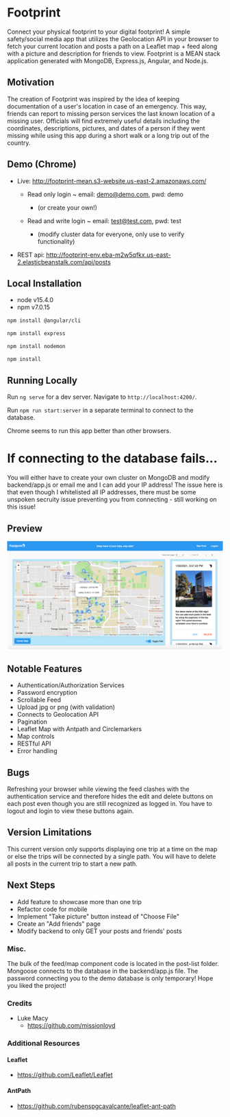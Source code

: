 # Footprint

Connect your physical footprint to your digital footprint! A simple safety/social media app that utilizes 
the Geolocation API in your browser to fetch your current location and posts a path on a Leaflet map + feed
along with a picture and description for friends to view. Footprint is a MEAN stack application 
generated with MongoDB, Express.js, Angular, and Node.js.

## Motivation
The creation of Footprint was inspired by the idea of keeping documentation of a user's location 
in case of an emergency. This way, friends can report to missing person services the last known
location of a missing user. Officials will find extremely useful details including the coordinates,
descriptions, pictures, and dates of a person if they went missing while using this app during a short walk 
or a long trip out of the country.

## Demo (Chrome)
- Live: http://footprint-mean.s3-website.us-east-2.amazonaws.com/

  - Read only login ~ email: demo@demo.com, pwd: demo
    - (or create your own!)

  - Read and write login ~ email: test@test.com, pwd: test  
    - (modify cluster data for everyone, only use to verify functionality)

- REST api: http://footprint-env.eba-m2w5qfkx.us-east-2.elasticbeanstalk.com/api/posts

## Local Installation
- node v15.4.0
- npm v7.0.15
```
npm install @angular/cli
```
```
npm install express
```
```
npm install nodemon
```
```
npm install
```

## Running Locally
Run `ng serve` for a dev server. Navigate to `http://localhost:4200/`.

Run `npm run start:server` in a separate terminal to connect to the database.

Chrome seems to run this app better than other browsers.

# If connecting to the database fails...
You will either have to create your own cluster on MongoDB and modify backend/app.js 
or email me and I can add your IP address! The issue here is that 
even though I whitelisted all IP addresses, there must be some unspoken secruity issue 
preventing you from connecting - still working on this issue!

## Preview
![alt text](src/assets/images/preview.png?raw=true "Preview")

## Notable Features
- Authentication/Authorization Services
- Password encryption
- Scrollable Feed
- Upload jpg or png (with validation)
- Connects to Geolocation API
- Pagination
- Leaflet Map with Antpath and Circlemarkers
- Map controls
- RESTful API
- Error handling

## Bugs
Refreshing your browser while viewing the feed clashes with the authentication service
and therefore hides the edit and delete buttons on each post even though you are still
recognized as logged in. You have to logout and login to view these buttons again.

## Version Limitations
This current version only supports displaying one trip at a time on the map or else the 
trips will be connected by a single path. You will have to delete all posts in the current trip 
to start a new path.

## Next Steps
- Add feature to showcase more than one trip
- Refactor code for mobile
- Implement "Take picture" button instead of "Choose File"
- Create an "Add friends" page
- Modify backend to only GET your posts and friends' posts

### Misc.
The bulk of the feed/map component code is located in the post-list folder. Mongoose 
connects to the database in the backend/app.js file. The password connecting you to the 
demo database is only temporary! Hope you liked the project!

### Credits
- Luke Macy
  - https://github.com/missionloyd

### Additional Resources
#### Leaflet
- https://github.com/Leaflet/Leaflet

#### AntPath
- https://github.com/rubenspgcavalcante/leaflet-ant-path
